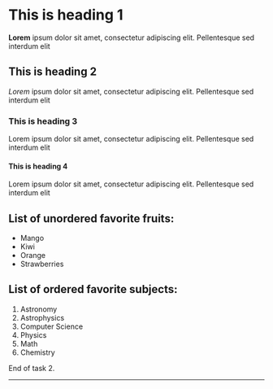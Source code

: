 # This is heading 1

**Lorem** ipsum dolor sit amet, consectetur adipiscing elit. Pellentesque sed interdum elit

## This is heading 2

*Lorem* ipsum dolor sit amet, consectetur adipiscing elit. Pellentesque sed interdum elit

### This is heading 3

Lorem ipsum dolor sit amet, consectetur adipiscing elit. Pellentesque sed interdum elit

#### This is heading 4

Lorem ipsum dolor sit amet, consectetur adipiscing elit. Pellentesque sed interdum elit 

## List of unordered favorite fruits:

- Mango
- Kiwi
- Orange
- Strawberries

## List of ordered favorite subjects:

1. Astronomy
2. Astrophysics
3. Computer Science
4. Physics
5. Math
6. Chemistry

End of task 2.

---